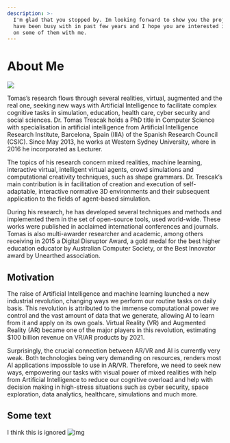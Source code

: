 ```yaml
---
description: >-
  I'm glad that you stopped by. Im looking forward to show you the projects I
  have been busy with in past few years and I hope you are interested in working
  on some of them with me.
---
```


# About Me

![](https://media.giphy.com/media/14cHY86AYr24o0/giphy.gif)

Tomas’s research flows through several realities, virtual, augmented and the real one, seeking new ways with Artificial Intelligence to facilitate complex cognitive tasks in simulation, education, health care, cyber security and social sciences. Dr. Tomas Trescak holds a PhD title in Computer Science with specialisation in artificial intelligence from Artificial Intelligence Research Institute, Barcelona, Spain \(IIIA\) of the Spanish Research Council \(CSIC\). Since May 2013, he works at Western Sydney University, where in 2016 he incorporated as Lecturer.

The topics of his research concern mixed realities, machine learning, interactive virtual, intelligent virtual agents, crowd simulations and computational creativity techniques, such as shape grammars. Dr. Trescak’s main contribution is in facilitation of creation and execution of self-adaptable, interactive normative 3D environments and their subsequent application to the fields of agent-based simulation.

 During his research, he has developed several techniques and methods and implemented them in the set of open-source tools, used world-wide. These works were published in acclaimed international conferences and journals. Tomas is also multi-awarder researcher and academic, among others receiving in 2015 a Digital Disruptor Award, a gold medal for the best higher education educator by Australian Computer Society, or the Best Innovator award by Unearthed association.

## Motivation

The raise of Artificial Intelligence and machine learning launched a new industrial revolution, changing ways we perform our routine tasks on daily basis. This revolution is attributed to the immense computational power we control and the vast amount of data that we generate, allowing AI to learn from it and apply on its own goals. Virtual Reality \(VR\) and Augmented Reality \(AR\) became one of the major players in this revolution, estimating $100 billion revenue on VR/AR products by 2021.

Surprisingly, the crucial connection between AR/VR and AI is currently very weak. Both technologies being very demanding on resources, renders most AI applications impossible to use in AR/VR. Therefore, we need to seek new ways, empowering our tasks with visual power of mixed realities with help from Artificial Intelligence to reduce our cognitive overload and help with decision making in high-stress situations such as cyber security, space exploration, data analytics, healthcare, simulations and much more.

## Some text

I think this is ignored ![img](https://media.giphy.com/media/3kD4NFXv0ckzucLfR4/giphy.gif)


